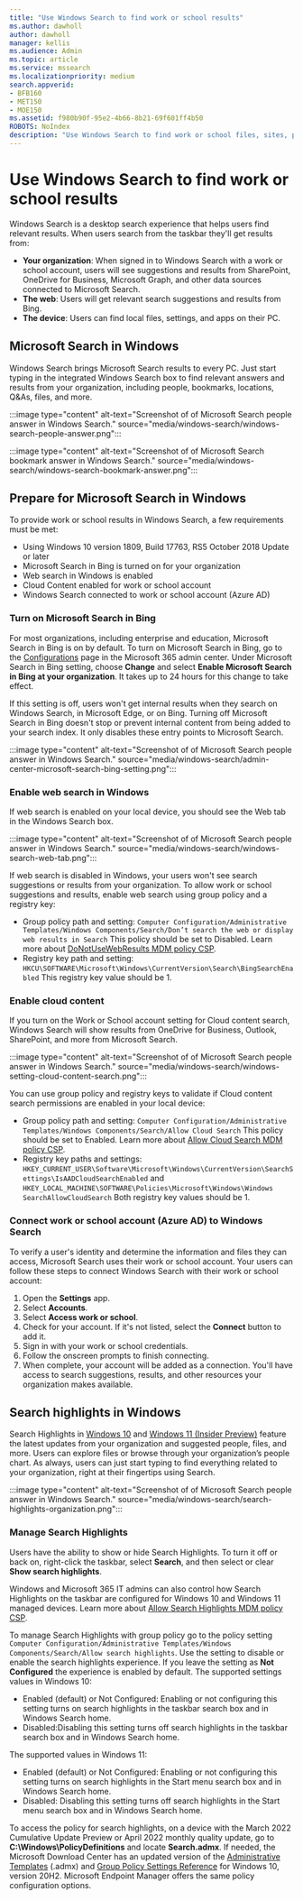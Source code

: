 ```yaml
---
title: "Use Windows Search to find work or school results"
ms.author: dawholl
author: dawholl
manager: kellis
ms.audience: Admin
ms.topic: article
ms.service: mssearch
ms.localizationpriority: medium
search.appverid:
- BFB160
- MET150
- MOE150
ms.assetid: f980b90f-95e2-4b66-8b21-69f601ff4b50
ROBOTS: NoIndex
description: "Use Windows Search to find work or school files, sites, people, and more right from your desktop."
---
```


# Use Windows Search to find work or school results

Windows Search is a desktop search experience that helps users find relevant results. When users search from the taskbar they'll get results from:

- **Your organization**: When signed in to Windows Search with a work or school account, users will see suggestions and results from SharePoint, OneDrive for Business, Microsoft Graph, and other data sources connected to Microsoft Search.
- **The web**: Users will get relevant search suggestions and results from Bing.
- **The device**: Users can find local files, settings, and apps on their PC.
  
## Microsoft Search in Windows

Windows Search brings Microsoft Search results to every PC. Just start typing in the integrated Windows Search box to find relevant answers and results from your organization, including people, bookmarks, locations, Q&As, files, and more.

:::image type="content" alt-text="Screenshot of of Microsoft Search people answer in Windows Search." source="media/windows-search/windows-search-people-answer.png":::

:::image type="content" alt-text="Screenshot of of Microsoft Search bookmark answer in Windows Search." source="media/windows-search/windows-search-bookmark-answer.png":::

## Prepare for Microsoft Search in Windows

To provide work or school results in Windows Search, a few requirements must be met:

- Using Windows 10 version 1809, Build 17763, RS5 October 2018 Update or later
- Microsoft Search in Bing is turned on for your organization
- Web search in Windows is enabled
- Cloud Content enabled for work or school account
- Windows Search connected to work or school account (Azure AD)

### Turn on Microsoft Search in Bing

For most organizations, including enterprise and education, Microsoft Search in Bing is on by default. To turn on Microsoft Search in Bing, go to the [Configurations](https://admin.microsoft.com/Adminportal/Home#/MicrosoftSearch/configurations) page in the Microsoft 365 admin center. Under Microsoft Search in Bing setting, choose **Change** and select **Enable Microsoft Search in Bing at your organization**. It takes up to 24 hours for this change to take effect.

If this setting is off, users won't get internal results when they search on Windows Search, in Microsoft Edge, or on Bing. Turning off Microsoft Search in Bing doesn't stop or prevent internal content from being added to your search index. It only disables these entry points to Microsoft Search.

:::image type="content" alt-text="Screenshot of of Microsoft Search people answer in Windows Search." source="media/windows-search/admin-center-microsoft-search-bing-setting.png":::

### Enable web search in Windows

If web search is enabled on your local device, you should see the Web tab in the Windows Search box.

:::image type="content" alt-text="Screenshot of of Microsoft Search people answer in Windows Search." source="media/windows-search/windows-search-web-tab.png":::

If web search is disabled in Windows, your users won't see search suggestions or results from your organization. To allow work or school suggestions and results, enable web search using group policy and a registry key:

- Group policy path and setting: ```Computer Configuration/Administrative Templates/Windows Components/Search/Don’t search the web or display web results in Search``` This policy should be set to Disabled. Learn more about [DoNotUseWebResults MDM policy CSP](/windows/client-management/mdm/policy-csp-search#search-donotusewebresults).
- Registry key path and setting: ```HKCU\SOFTWARE\Microsoft\Windows\CurrentVersion\Search\BingSearchEnabled``` This registry key value should be 1.

### Enable cloud content

If you turn on the Work or School account setting for Cloud content search, Windows Search will show results from OneDrive for Business, Outlook, SharePoint, and more from Microsoft Search.

:::image type="content" alt-text="Screenshot of of Microsoft Search people answer in Windows Search." source="media/windows-search/windows-setting-cloud-content-search.png":::

You can use group policy and registry keys to validate if Cloud content search permissions are enabled in your local device:

- Group policy path and setting: ```Computer Configuration/Administrative Templates/Windows Components/Search/Allow Cloud Search``` This policy should be set to Enabled. Learn more about [Allow Cloud Search MDM policy CSP](/windows/client-management/mdm/policy-csp-search#search-allowcloudsearch).
- Registry key paths and settings: ```HKEY_CURRENT_USER\Software\Microsoft\Windows\CurrentVersion\SearchSettings\IsAADCloudSearchEnabled``` and ```HKEY_LOCAL_MACHINE\SOFTWARE\Policies\Microsoft\Windows\Windows SearchAllowCloudSearch``` Both registry key values should be 1.

### Connect work or school account (Azure AD) to Windows Search

To verify a user's identity and determine the information and files they can access, Microsoft Search uses their work or school account. Your users can follow these steps to connect Windows Search with their work or school account:

1. Open the **Settings** app.
2. Select **Accounts**.
3. Select **Access work or school**.
4. Check for your account. If it's not listed, select the **Connect** button to add it.
5. Sign in with your work or school credentials.
6. Follow the onscreen prompts to finish connecting.  
7. When complete, your account will be added as a connection. You'll have access to search suggestions, results, and other resources your organization makes available.  

## Search highlights in Windows

Search Highlights in [Windows 10](https://blogs.windows.com/windows-insider/2022/03/14/releasing-windows-10-build-19044-1618-to-release-preview-channel/) and [Windows 11 (Insider Preview)](https://blogs.windows.com/windows-insider/2022/03/09/announcing-windows-11-insider-preview-build-22572/) feature the latest updates from your organization and suggested people, files, and more. Users can explore files or browse through your organization’s people chart. As always, users can just start typing to find everything related to your organization, right at their fingertips using Search.

:::image type="content" alt-text="Screenshot of of Microsoft Search people answer in Windows Search." source="media/windows-search/search-highlights-organization.png":::

### Manage Search Highlights

Users have the ability to show or hide Search Highlights. To turn it off or back on, right-click the taskbar, select **Search**, and then select or clear **Show search highlights**.

Windows and Microsoft 365 IT admins can also control how Search Highlights on the taskbar are configured for Windows 10 and Windows 11 managed devices. Learn more about [Allow Search Highlights MDM policy CSP](/windows/client-management/mdm/policy-csp-search#search-allowsearchhighlights). 

To manage Search Highlights with group policy go to the policy setting ```Computer Configuration/Administrative Templates/Windows Components/Search/Allow search highlights```. Use the setting to disable or enable the search highlights experience. If you leave the setting as **Not Configured** the experience is enabled by default.
The supported settings values in Windows 10:

- Enabled (default) or Not Configured: Enabling or not configuring this setting turns on search highlights in the taskbar search box and in Windows Search home.
- Disabled:Disabling this setting turns off search highlights in the taskbar search box and in Windows Search home.

The supported values in Windows 11:

- Enabled (default) or Not Configured: Enabling or not configuring this setting turns on search highlights in the Start menu search box and in Windows Search home.
- Disabled: Disabling this setting turns off search highlights in the Start menu search box and in Windows Search home.

To access the policy for search highlights, on a device with the March 2022 Cumulative Update Preview or April 2022 monthly quality update, go to **C:\Windows\PolicyDefinitions** and locate **Search.admx**. If needed, the Microsoft Download Center has an updated version of the [Administrative Templates](https://www.microsoft.com/download/details.aspx?id=104042) (.admx) and [Group Policy Settings Reference](https://www.microsoft.com/download/details.aspx?id=104043) for Windows 10, version 20H2. Microsoft Endpoint Manager offers the same policy configuration options.
